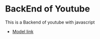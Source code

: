 # BackEnd of Youtube

This is a Backend of youtube with javascript
- [Model link](https://app.eraser.io/workspace/YtPqZ1VogxGy1jzIDkzj)